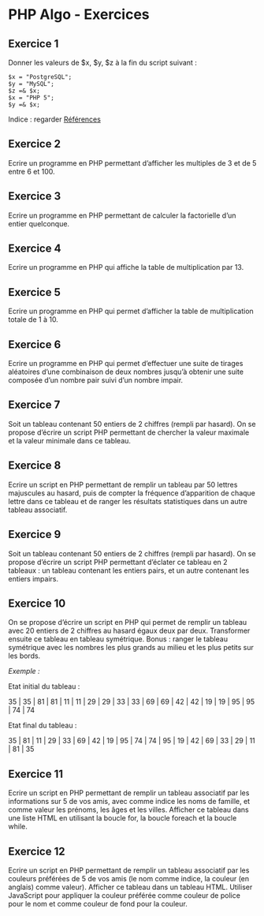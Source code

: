 # PHP Algo - Exercices

## Exercice 1 ##

Donner les valeurs de $x, $y, $z à la fin du script suivant :
```
$x = "PostgreSQL"; 
$y = "MySQL"; 
$z =& $x; 
$x = "PHP 5"; 
$y =& $x;
```

Indice : regarder [Références](https://www.php.net/manual/fr/language.references.whatdo.php)


## Exercice 2 ##

Ecrire un programme en PHP permettant d’afficher les multiples de 3 et de 5 entre 6 et 100.

## Exercice 3 ##

Ecrire un programme en PHP permettant de calculer la factorielle d’un entier quelconque.

## Exercice 4 ##

Ecrire un programme en PHP qui affiche la table de multiplication par 13.

## Exercice 5 ##

Ecrire un programme en PHP qui permet d’afficher la table de multiplication totale de 1 à 10.

## Exercice 6 ##

Ecrire un programme en PHP qui permet d’effectuer une suite de tirages aléatoires d’une combinaison de deux nombres jusqu’à obtenir une suite composée d’un nombre pair suivi d’un nombre impair.

## Exercice 7 ##

Soit un tableau contenant 50 entiers de 2 chiffres (rempli par hasard). On se propose d’écrire un script PHP permettant de chercher la valeur maximale et la valeur minimale dans ce tableau.

## Exercice 8 ##

Ecrire un script en PHP permettant de remplir un tableau par 50 lettres majuscules au hasard, puis de compter la fréquence d’apparition de chaque lettre dans ce tableau et de ranger les résultats statistiques dans un autre tableau associatif.

## Exercice 9 ##

Soit un tableau contenant 50 entiers de 2 chiffres (rempli par hasard). On se propose d’écrire un script PHP permettant d’éclater ce tableau en 2 tableaux : un tableau contenant les entiers pairs, et un autre contenant les entiers impairs.

## Exercice 10 ##

On se propose d’écrire un script en PHP qui permet de remplir un tableau avec 20 entiers de 2 chiffres au hasard égaux deux par deux. Transformer ensuite ce tableau en tableau symétrique.
Bonus : ranger le tableau symétrique avec les nombres les plus grands au milieu et les plus petits sur les bords.


_Exemple :_

Etat initial du tableau :

35 | 35 | 81 | 81 | 11 | 11 | 29 | 29 | 33 | 33 | 69 | 69 | 42 | 42 | 19 | 19 | 95 | 95 | 74 | 74

Etat final du tableau :

35 | 81 | 11 | 29 | 33 | 69 | 42 | 19 | 95 | 74 | 74 | 95 | 19 | 42 | 69 | 33 | 29 | 11 | 81 | 35


## Exercice 11 ##

Ecrire un script en PHP permettant de remplir un tableau associatif par les informations sur 5 de vos amis, avec comme indice les noms de famille, et comme valeur les prénoms, les âges et les villes. Afficher ce tableau dans une liste HTML en utilisant la boucle for, la boucle foreach et la boucle while.

## Exercice 12 ##

Ecrire un script en PHP permettant de remplir un tableau associatif par les couleurs préférées de 5 de vos amis (le nom comme indice, la couleur (en anglais) comme valeur). Afficher ce tableau dans un tableau HTML. Utiliser JavaScript pour appliquer la couleur préférée comme couleur de police pour le nom et comme couleur de fond pour la couleur.
